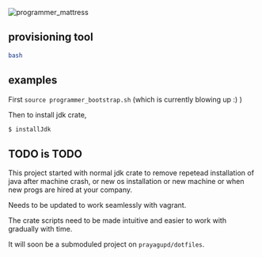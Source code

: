 
![programmer_mattress](https://raw.githubusercontent.com/prayagupd/programmer-mattress/master/programmer_mattress.jpg)

provisioning tool
------------------------

```bash
bash
```

examples
----------

First `source programmer_bootstrap.sh` (which is currently blowing up :) )

Then to install jdk crate, 

```bash
$ installJdk
```

TODO is TODO
-----------------
This project started with normal jdk crate to remove repetead installation of java after machine crash, or 
new os installation or new machine or when new progs are hired at your company.

Needs to be updated to work seamlessly with vagrant.

The crate scripts need to be made intuitive and easier to work with gradually with time.

It will soon be a submoduled project on `prayagupd/dotfiles`.
